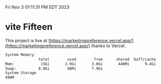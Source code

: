 Fri Nov  3 01:11:31 PM EDT 2023

# vite Fifteen


This project is live at [https://marketingpreference.vercel.app/](https://marketingpreference.vercel.app/) thanks to Vercel.

```bash
System Memory
               total        used        free      shared  buff/cache   available
Mem:            15Gi       2.9Gi       3.0Gi       448Mi       9.4Gi        11Gi
Swap:          8.0Gi        68Mi       7.9Gi
System Storage
490M	.
